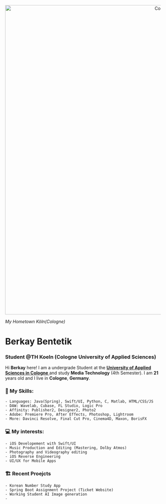 <div style="text-align: center;">
    <img alight= "center" alt="Coding" width="1000" src="https://mydesignagenda.com/wp-content/uploads/2019/12/wide_fullhd_germany-cologne-panorama.jpg">
</div>

_My Hometown Köln(Cologne)_

# Berkay Bentetik

### Student @TH Koeln (Cologne University of Applied Sciences)


Hi **Berkay** here! I am a undergrade Student at the [**University of Applied Sciences in Cologne** ](https://www.th-koeln.de/en/) and study **Media Technology** (4th Semester).
I am **21** years old and I live in **Cologne**, **Germany**.

 ### **📖 My Skills:**
    - Languages: Java(Spring), Swift/UI, Python, C, Matlab, HTML/CSS/JS
    - DAW: Wavelab, Cubase, FL Studio, Logic Pro
    - Affinity: Publisher2, Designer2, Photo2
    - Adobe: Premiere Pro, After Effects, Photoshop, Lightroom
    - More: Davinci Resolve, Final Cut Pro, Cinema4D, Maxon, BorisFX
    


### **💻 My interests:**
    - iOS Developement with Swift/UI 
    - Music Production and Editing (Mastering, Dolby Atmos)
    - Photography and Videography editing
    - iOS Reverse Engineering
    - UI/UX for Mobile Apps 
    

### **🏗️ Recent Proejcts**
    - Korean Number Study App
    - Spring Boot Assignment Project (Ticket Website)
    - Working Student AI Image generation
    - 
